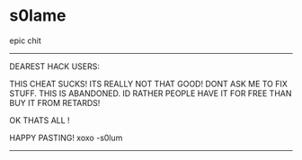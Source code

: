 # s0lame
epic chit

***
DEAREST HACK USERS:

THIS CHEAT SUCKS!
ITS REALLY NOT THAT GOOD!
DONT ASK ME TO FIX STUFF. THIS IS ABANDONED.
ID RATHER PEOPLE HAVE IT FOR FREE THAN BUY IT FROM RETARDS!

OK THATS ALL ! 

HAPPY PASTING! xoxo
-s0lum
***